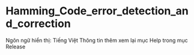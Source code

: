# Hamming_Code_error_detection_and_correction
Ngôn ngữ hiển thị: Tiếng Việt
Thông tin thêm xem lại mục Help trong mục Release
